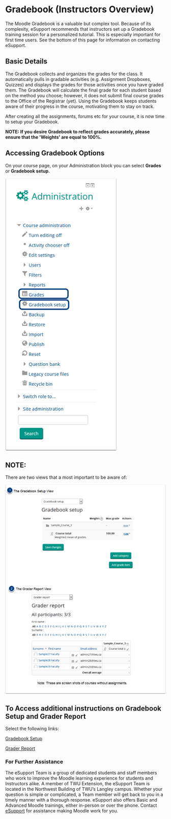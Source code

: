 # Gradebook \(Instructors Overview\)

The Moodle Gradebook is a valuable but complex tool. Because of its complexity, eSupport recommends that instructors set up a Gradebook training session for a personalized tutorial. This is especially important for first time users. See the bottom of this page for information on contacting eSupport.

## Basic Details

The Gradebook collects and organizes the grades for the class. It automatically pulls in gradable activities \(e.g. Assignment Dropboxes, Quizzes\) and displays the grades for those activities once you have graded them. The Gradebook will calculate the final grade for each student based on the method you choose; however, it does not submit final course grades to the Office of the Registrar \(yet\). Using the Gradebook keeps students aware of their progress in the course, motivating them to stay on track.

After creating all the assignments, forums etc for your course, it is now time to setup your Gradebook.

**NOTE: If you desire Gradebook to reflect grades accurately, please ensure that the 'Weights' are equal to 100%.**

## Accessing Gradebook Options

On your course page, on your Administration block you can select **Grades** or **Gradebook setup.**

![](../.gitbook/assets/accessing-gradebook-options.png)

## NOTE:

There are two views that a most important to be aware of:

![](../.gitbook/assets/note.png)

## To Access additional instructions on Gradebook Setup and Grader Report

Select the following links:

[Gradebook Setup](https://trinitywestern.teamdynamix.com/TDClient/KB/ArticleDet?ID=27639)

[Grader Report](https://trinitywestern.teamdynamix.com/TDClient/KB/ArticleDet?ID=30859)

### For Further Assistance

The eSupport Team is a group of dedicated students and staff members who work to improve the Moodle learning experience for students and Instructors alike. A member of TWU Extension, the eSupport Team is located in the Northwest Building of TWU’s Langley campus. Whether your question is simple or complicated, a Team member will get back to you in a timely manner with a thorough response. eSupport also offers Basic and Advanced Moodle trainings, either in-person or over the phone. Contact [eSupport](https://trinitywestern.teamdynamix.com/TDClient/Requests/ServiceDet?ID=16141) for assistance making Moodle work for you.

